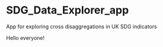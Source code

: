 # SDG_Data_Explorer_app
App for exploring cross disaggregations in UK SDG indicators

Hello everyone! 
